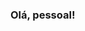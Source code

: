 ### Olá, pessoal!

<!--
Olá! Pessoal
Seja bem-vindo nesste perfil

Sou licenciado em Administração em Marketing, me especializei em pesquisa de mercado e mídia digital e gosto muito de programação e #RRSS
Minha paixão pelo desenvolvimento começou como um hobby, e agora eu decidi ser um desenvolvedor de back-end. 

Tenho conhecimento de HTML,experiência em Wordpress e estou aprendendo CCS e outros linguagens pelo medio da Toti.


-->

